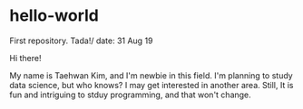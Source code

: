 # hello-world
First repository. Tada!/ date: 31 Aug 19

Hi there!

My name is Taehwan Kim, and I'm newbie in this field. I'm planning to study data science, but who knows? I may get interested in another area. Still, It is fun and intriguing to stduy programming, and that won't change.
